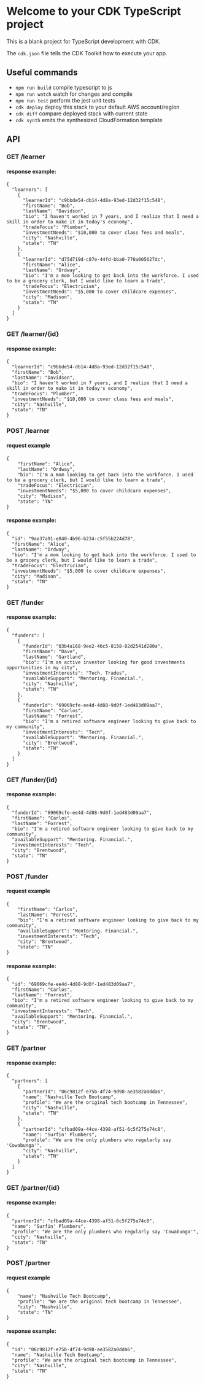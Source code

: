 # Welcome to your CDK TypeScript project

This is a blank project for TypeScript development with CDK.

The `cdk.json` file tells the CDK Toolkit how to execute your app.

## Useful commands

* `npm run build`   compile typescript to js
* `npm run watch`   watch for changes and compile
* `npm run test`    perform the jest unit tests
* `cdk deploy`      deploy this stack to your default AWS account/region
* `cdk diff`        compare deployed stack with current state
* `cdk synth`       emits the synthesized CloudFormation template

## API

### GET /learner

#### response example: 

```
{
  "learners": [
    {
      "learnerId": "c9bbde54-db14-4d8a-93ed-12d32f15c548",
      "firstName": "Bob",
      "lastName": "Davidson",
      "bio": "I haven't worked in 7 years, and I realize that I need a skill in order to make it in today's economy",
      "tradeFocus": "Plumber",
      "investmentNeeds": "$10,000 to cover class fees and meals",
      "city": "Nashville",
      "state": "TN"
    },
    {
      "learnerId": "d75d719d-c87e-44fd-bba0-770a005627dc",
      "firstName": "Alice",
      "lastName": "Ordway",
      "bio": "I'm a mom looking to get back into the workforce. I used to be a grocery clerk, but I would like to learn a trade",
      "tradeFocus": "Electrician",
      "investmentNeeds": "$5,000 to cover childcare expenses",
      "city": "Madison",
      "state": "TN"
    }
  ]
}
```

### GET /learner/{id}

#### response example: 

```
{
  "learnerId": "c9bbde54-db14-4d8a-93ed-12d32f15c548",
  "firstName": "Bob",
  "lastName": "Davidson",
  "bio": "I haven't worked in 7 years, and I realize that I need a skill in order to make it in today's economy",
  "tradeFocus": "Plumber",
  "investmentNeeds": "$10,000 to cover class fees and meals",
  "city": "Nashville",
  "state": "TN"
}
```

### POST /learner

#### request example

```
{
    "firstName": "Alice",
    "lastName": "Ordway",
    "bio": "I'm a mom looking to get back into the workforce. I used to be a grocery clerk, but I would like to learn a trade",
    "tradeFocus": "Electrician",
    "investmentNeeds": "$5,000 to cover childcare expenses",
    "city": "Madison",
    "state": "TN"
}
```

#### response example: 

```
{
  "id": "9ae37a91-e040-4b96-b234-c5f55b224d78",
  "firstName": "Alice",
  "lastName": "Ordway",
  "bio": "I'm a mom looking to get back into the workforce. I used to be a grocery clerk, but I would like to learn a trade",
  "tradeFocus": "Electrician",
  "investmentNeeds": "$5,000 to cover childcare expenses",
  "city": "Madison",
  "state": "TN"
}
```

### GET /funder

#### response example: 

```
{
  "funders": [
    {
      "funderId": "03b4a168-9ee2-46c5-8158-02d2541d280a",
      "firstName": "Dave",
      "lastName": "Gartland",
      "bio": "I'm an active investor looking for good investments opportunities in my city",
      "investmentInterests": "Tech. Trades",
      "availableSupport": "Mentoring. Financial.",
      "city": "Nashville",
      "state": "TN"
    },
    {
      "funderId": "69069cfe-ee4d-4d88-9d0f-1ed483d09aa7",
      "firstName": "Carlos",
      "lastName": "Forrest",
      "bio": "I'm a retired software engineer looking to give back to my community",
      "investmentInterests": "Tech",
      "availableSupport": "Mentoring. Financial.",
      "city": "Brentwood",
      "state": "TN"
    }
  ]
}
```

### GET /funder/{id}

#### response example: 

```
{
  "funderId": "69069cfe-ee4d-4d88-9d0f-1ed483d09aa7",
  "firstName": "Carlos",
  "lastName": "Forrest",
  "bio": "I'm a retired software engineer looking to give back to my community",
  "availableSupport": "Mentoring. Financial.",
  "investmentInterests": "Tech",
  "city": "Brentwood",
  "state": "TN"
}
```

### POST /funder

#### request example

```
{
    "firstName": "Carlos",
    "lastName": "Forrest",
    "bio": "I'm a retired software engineer looking to give back to my community",
    "availableSupport": "Mentoring. Financial.",
    "investmentInterests": "Tech",
    "city": "Brentwood",
    "state": "TN"
}
```

#### response example: 

```
{
  "id": "69069cfe-ee4d-4d88-9d0f-1ed483d09aa7",
  "firstName": "Carlos",
  "lastName": "Forrest",
  "bio": "I'm a retired software engineer looking to give back to my community",
  "investmentInterests": "Tech",
  "availableSupport": "Mentoring. Financial.",
  "city": "Brentwood",
  "state": "TN",
}
```

### GET /partner

#### response example: 

```
{
  "partners": [
    {
      "partnerId": "06c9812f-e75b-4f74-9d98-ae3582a0dda6",
      "name": "Nashville Tech Bootcamp",
      "profile": "We are the original tech bootcamp in Tennessee",
      "city": "Nashville",
      "state": "TN"
    },
    {
      "partnerId": "cfbad09a-44ce-4398-af51-6c5f275e74c8",
      "name": "Surfin' Plumbers",
      "profile": "We are the only plumbers who regularly say 'Cowabunga'",
      "city": "Nashville",
      "state": "TN"
    }
  ]
}
```

### GET /partner/{id}

#### response example: 

```
{
  "partnerId": "cfbad09a-44ce-4398-af51-6c5f275e74c8",
  "name": "Surfin' Plumbers",
  "profile": "We are the only plumbers who regularly say 'Cowabunga'",
  "city": "Nashville",
  "state": "TN"
}
```

### POST /partner

#### request example

```
{
    "name": "Nashville Tech Bootcamp",
    "profile": "We are the original tech bootcamp in Tennessee",
    "city": "Nashville",
    "state": "TN"
}
```

#### response example: 

```
{
  "id": "06c9812f-e75b-4f74-9d98-ae3582a0dda6",
  "name": "Nashville Tech Bootcamp",
  "profile": "We are the original tech bootcamp in Tennessee",
  "city": "Nashville",
  "state": "TN"
}
```